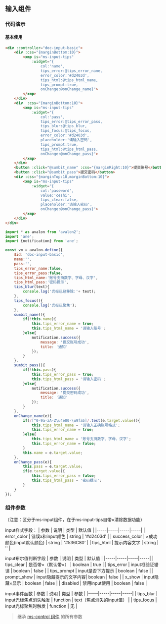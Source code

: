 ## 输入组件

### 代码演示

#### 基本使用

``` html
<div :controller="doc-input-basic">
    <div :css="{marginBottom:10}">
        <xmp is="ms-input-tips" 
            :widget="{
                col:'name',
                tips_error:@tips_error_name,
                error_color:'#d2403d',
                tips_html:@tips_html_name,
                tips_prompt:true,
                onChange:@onChange_name}">
        </xmp>
    </div>
    <div  :css="{marginBottom:10}">
        <xmp is="ms-input-tips" 
            :widget="{
                col:'pass',
                tips_error:@tips_error_pass,
                tips_blur:@tips_blur,
                tips_focus:@tips_focus,
                error_color:'#d2403d', 
                placeholder:'请输入密码',
                tips_prompt:true,
                tips_html:@tips_html_pass,
                onChange:@onChange_pass}">
        </xmp>
    </div>
    <button :click="@sumbit_name" :css="{marginRight:10}">提交账号</button>
    <button :click="@sumbit_pass">提交密码</button>
    <div :css="{marginTop:10,marginBottom:10}">
        <xmp is="ms-input-tips" 
            :widget="{
                col:'password',
                value:'ceshi',
                tips_clear:false, 
                placeholder:'请输入密码',
                onChange:@onChange_pass}">
        </xmp>
    </div>
</div>
```

``` js
import * as avalon from 'avalon2';
import 'ane';
import {notification} from 'ane';

const vm = avalon.define({
    $id: 'doc-input-basic',
    name:'',
    pass:'',
    tips_error_name:false,
    tips_error_pass:false,
    tips_html_name:'账号支持数字、字母、汉字',
    tips_html_pass:'密码提示',
    tips_blur(text){
        console.log('光标已经移除:'+ text);
    },
    tips_focus(){
        console.log('光标已聚焦');
    },
    sumbit_name(){
        if(!this.name){
            this.tips_error_name = true;
            this.tips_html_name = '请输入账号';
        }else{
            notification.success({
                message: '提交账号成功',
                title: '通知'
            });
        }
    },
    sumbit_pass(){
        if(!this.pass){
            this.tips_error_pass = true;
            this.tips_html_pass = '请输入密码';
        }else{
            notification.success({
                message: '提交密码成功',
                title: '通知'
            });
        }
    },
    onChange_name(e){
        if(/[^0-9a-zA-Z\u4e00-\u9fa5]/.test(e.target.value)){
            this.tips_html_name = '请输入正确账号格式';
            this.tips_error_name = true;
        }else{
            this.tips_html_name = '账号支持数字、字母、汉字';
            this.tips_error_name = false;
        }
        this.name = e.target.value;
    },
    onChange_pass(e){
        this.pass = e.target.value;
        if(e.target.value){
            this.tips_error_pass = false;
            this.tips_html_pass = '密码提示';
        }
    }
});
```

### 组件参数
（注意：区分于ms-input组件，在于ms-input-tips自带×清除数据功能）

input样式字段：
| 参数 | 说明 | 类型 | 默认值 |
|-----|-----|-----|-----|
| error_color | 错误x和input颜色 | string | '#d2403d' |
| success_color | ×成功颜色(input默认颜色) | string | '#536C80' |
| tips_html | 提示内容文字 | string | '' |

input布尔值判断字段
| 参数 | 说明 | 类型 | 默认值 |
|-----|-----|-----|-----|
| tips_clear | 是否带×（默认带×） | boolean | true |
| tips_error | input框验证错误 | boolean | false |
| tips_prompt | input是否下方提示 | boolean | false |
| prompt_show | input隐藏提示的文字内容| boolean | false |
| x_show | input隐藏×显示 | boolean | false |
| disabled | 禁用input使用 | boolean | false |

input事件函数
| 参数 | 说明 | 类型 | 参数 |
|-----|-----|-----|-----|
| tips_blur | input光标焦点消失触发 | function | text（焦点消失的input值） |
| tips_focus | input光标聚焦时触发 | function | 无 |

> 继承 [ms-control 组件](#!/form-control) 的所有参数